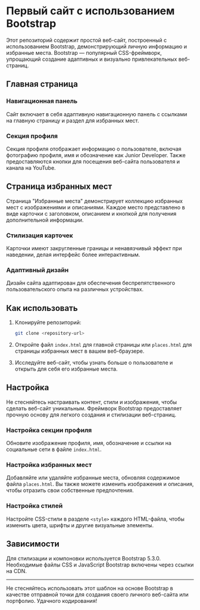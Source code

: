# Первый сайт с использованием Bootstrap

Этот репозиторий содержит простой веб-сайт, построенный с использованием Bootstrap, демонстрирующий личную информацию и избранные места. Bootstrap — популярный CSS-фреймворк, упрощающий создание адаптивных и визуально привлекательных веб-страниц.

## Главная страница

### Навигационная панель

Сайт включает в себя адаптивную навигационную панель с ссылками на главную страницу и раздел для избранных мест.

### Секция профиля

Секция профиля отображает информацию о пользователе, включая фотографию профиля, имя и обозначение как Junior Developer. Также предоставляются кнопки для посещения веб-сайта пользователя и канала на YouTube.

## Страница избранных мест

Страница "Избранные места" демонстрирует коллекцию избранных мест с изображениями и описаниями. Каждое место представлено в виде карточки с заголовком, описанием и кнопкой для получения дополнительной информации.

### Стилизация карточек

Карточки имеют закругленные границы и ненавязчивый эффект при наведении, делая интерфейс более интерактивным.

### Адаптивный дизайн

Дизайн сайта адаптирован для обеспечения беспрепятственного пользовательского опыта на различных устройствах.

## Как использовать

1. Клонируйте репозиторий:

   ```bash
   git clone <repository-url>
   ```

2. Откройте файл `index.html` для главной страницы или `places.html` для страницы избранных мест в вашем веб-браузере.

3. Исследуйте веб-сайт, чтобы узнать больше о пользователе и открыть для себя его избранные места.

## Настройка

Не стесняйтесь настраивать контент, стили и изображения, чтобы сделать веб-сайт уникальным. Фреймворк Bootstrap предоставляет прочную основу для легкого создания и стилизации веб-страниц.

### Настройка секции профиля

Обновите изображение профиля, имя, обозначение и ссылки на социальные сети в файле `index.html`.

### Настройка избранных мест

Добавляйте или удаляйте избранные места, обновляя содержимое файла `places.html`. Вы также можете изменить изображения и описания, чтобы отразить свои собственные предпочтения.

### Настройка стилей

Настройте CSS-стили в разделе `<style>` каждого HTML-файла, чтобы изменить цвета, шрифты и другие визуальные элементы.

## Зависимости

Для стилизации и компоновки используется Bootstrap 5.3.0. Необходимые файлы CSS и JavaScript Bootstrap включены через ссылки на CDN.

---

Не стесняйтесь использовать этот шаблон на основе Bootstrap в качестве отправной точки для создания своего личного веб-сайта или портфолио. Удачного кодирования!
